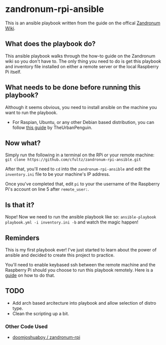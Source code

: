 # zandronum-rpi-ansible

This is an ansible playbook written from the guide on the offical [Zandronum Wiki](https://wiki.zandronum.com/Compiling_the_Zandronum_server_on_a_Raspberry_Pi#Getting_Started).

## What does the playbook do?

This ansible playbook walks through the how-to guide on the Zandronum wiki so you don't have to. The only thing you need to do is get this playbook and inventory file installed on either a remote server or the local Raspberry Pi itself.

## What needs to be done before running this playbook?

Although it seems obvious, you need to install ansible on the machine you want to run the playbook. 

* For Raspian, Ubuntu, or any other Debian based distribution, you can follow [this guide](https://www.theurbanpenguin.com/installing-ansible-on-the-raspberry-pi/) by TheUrbanPenguin.

## Now what?

Simply run the following in a terminal on the RPi or your remote machine: `git clone https://github.com/cfultz/zandronum-rpi-ansible.git`

After that, you'll need to `cd` into the `zandronum-rpi-ansible` and edit the `inventory.ini` file to be your machine's IP address.

Once you've completed that, edit `pi` to your the username of the Raspberry Pi's account on line 5 after `remote_user:`.

## Is that it?

Nope! Now we need to run the ansible playbook like so: `ansible-playbook playbook.yml -i inventory.ini -b` and watch the magic happen!

## Reminders

This is my first playbook ever! I've just started to learn about the power of ansible and decided to create this project to practice.

You'll need to enable keybased ssh between the remote machine and the Raspberry Pi should you choose to run this playbook remotely. Here is a [guide](https://linuxize.com/post/how-to-setup-passwordless-ssh-login/) on how to do that.

## TODO

* Add arch based arcitecture into playbook and allow selection of distro type.
* Clean the scripting up a bit.


### Other Code Used

* [doomjoshuaboy /
zandronum-rpi](https://github.com/doomjoshuaboy/zandronum-rpi)
